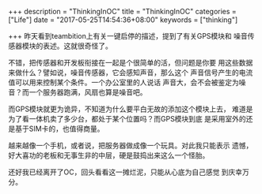 +++
description = "ThinkingInOC"
title = "ThinkingInOC"
categories = ["Life"]
date = "2017-05-25T14:54:36+08:00"
keywords = ["thinking"]

+++
昨天看到teambition上有关一键启停的描述，提到了有关GPS模块和
噪音传感器模块的表述。这就很奇怪了。    

不错，把传感器和开发板衔接在一起是个很简单的活，但问题是你要
用这些数据来做什么？譬如说，噪音传感器，它会感知声音，那么这个
声音信号产生的电流值可以用来控制某个条件。一个办公室里的人说话
声音大，会不会被鉴定为噪音？而一个服务器跑满，风扇也算是噪音吧。    

而GPS模块就更为诡异，不知道为什么要平白无故的添加这个模块上去，
难道是为了看一体机卖了多少台，都处于某个位置吗？而GPS模块到底
是采用室外的还是基于SIM卡的，也值得商量。    

越来越像一个手机，或者说，把服务器做成像一个玩具。对此我只能表示
遗憾，好大喜功的老板和无事生非的中层，硬是鼓捣出来这么一个怪胎。    

还好我已经离开了OC，回头看看这一摊烂泥，只能从心底为自己感觉
到庆幸万分。    

